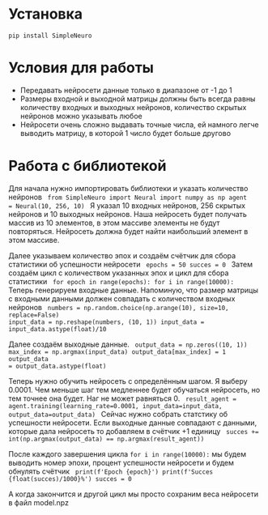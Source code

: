 # Установка
<code>pip install SimpleNeuro</code>

# Условия для работы

<ul>
  <li>Передавать нейросети данные только в диапазоне от -1 до 1</li>
  <li>Размеры входной и выходной матрицы должны быть всегда равны количеству входных и выходных нейронов, количество скрытых нейронов можно указывать любое</li>
  <li>Нейросети очень сложно выдавать точные числа, ей намного легче выводить матрицу, в которой 1 число будет больше другово</li>
</ul>

# Работа с библиотекой

Для начала нужно импортировать библиотеки и указать количество нейронов
<code>
from SimpleNeuro import Neural
import numpy as np
agent = Neural(10, 256, 10)
</code>
Я указал 10 входных нейронов, 256 скрытых нейронов и 10 выходных нейронов.
Наша нейросеть будет получать массив из 10 элементов, в этом массиве элементы не будут повторяться. Нейросеть должна будет найти наибольший элемент в этом массиве.

Далее указываем количество эпох и создаём счётчик для сбора статистики об успешности нейросети
<code>
epochs = 50
succes = 0
</code>
Затем создаём цикл с количеством указанных эпох и цикл для сбора статистики
<code>
for epoch in range(epochs):
    for i in range(10000):
</code>
Теперь генерируем входные данные. Напоминую, что размер матрицы с входными данными должен совпадать с количеством входных нейронов
<code>
numbers = np.random.choice(np.arange(10), size=10, replace=False)
input_data = np.reshape(numbers, (10, 1))
input_data = input_data.astype(float)/10
</code>

Далее создаём выходные данные.
<code>
output_data = np.zeros((10, 1))
max_index = np.argmax(input_data)
output_data[max_index] = 1
output_data = output_data.astype(float)
</code>

Теперь нужно обучить нейросеть с определённым шагом. Я выберу 0.0001. Чем меньше шаг тем медленнее будет обучаться нейросеть, но тем точнее она будет. Наг не может равняться 0.
<code>
result_agent = agent.training(learning_rate=0.0001, input_data=input_data, output_data=output_data)
</code>
Сейчас нужно собрать статстику об успешности нейросети. Если выходные данные совпадают с данными, которые дала нейросеть то добавляем в счётчик +1 единицу
<code>
 succes += int(np.argmax(output_data) == np.argmax(result_agent))
</code>

После каждого завершения цикла <code>for i in range(10000):</code> мы будем выводить номер эпохи, процент успешности нейросети и будем обнулять счётчик
<code>
print(f'Epoch {epoch}')
print(f'Succes {float(succes)/1000}%')
succes = 0
</code>

А когда закончится и другой цикл мы просто сохраним веса нейросети в файл <file>model.npz</file>
